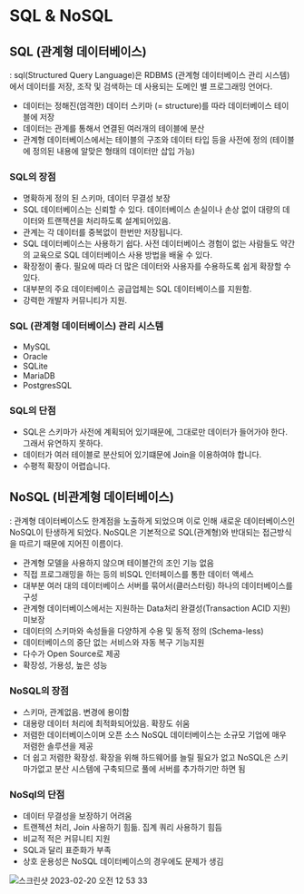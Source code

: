 # SQL & NoSQL

## SQL (관계형 데이터베이스)

: sql(Structured Query Language)은 RDBMS (관계형 데이터베이스 관리 시스템)에서 데이터를 저장, 조작 및 검색하는 데 사용되는 도메인 별 프로그래밍 언어다.

- 데이터는 정해진(엄격한) 데이터 스키마 (= structure)를 따라 데이터베이스 테이블에 저장
- 데이터는 관계를 통해서 연결된 여러개의 테이블에 분산
- 관계형 데이터베이스에서는 테이블의 구조와 데이터 타입 등을 사전에 정의 (테이블에 정의된 내용에 알맞은 형태의 데이터만 삽입 가능)

### SQL의 장점

- 명확하게 정의 된 스키마, 데이터 무결성 보장
- SQL 데이터베이스는 신뢰할 수 있다. 데이터베이스 손실이나 손상 없이 대량의 데이터와 트랜잭션을 처리하도록 설계되어있음.
- 관계는 각 데이터를 중복없이 한번만 저장됩니다.
- SQL 데이터베이스는 사용하기 쉽다. 사전 데이터베이스 경험이 없는 사람들도 약간의 교육으로 SQL 데이터베이스 사용 방법을 배울 수 있다.
- 확장정이 좋다. 필요에 따라 더 많은 데이터와 사용자를 수용하도록 쉽게 확장할 수 있다.
- 대부분의 주요 데이터베이스 공급업체는 SQL 데이터베이스를 지원함.
- 강력한 개발자 커뮤니티가 지원.

### SQL (관계형 데이터베이스) 관리 시스템

- MySQL
- Oracle
- SQLite
- MariaDB
- PostgresSQL

### SQL의 단점

- SQL은 스키마가 사전에 계획되어 있기때문에, 그대로만 데이터가 들어가야 한다. 그래서 유연하지 못하다.
- 데이터가 여러 테이블로 분산되어 있기떄문에 Join을 이용하여야 합니다.
- 수평적 확장이 어렵습니다.

## NoSQL (비관계형 데이터베이스)

: 관계형 데이터베이스도 한계점을 노출하게 되었으며 이로 인해 새로운 데이터베이스인 NoSQL이 탄생하게 되었다. NoSQL은 기본적으로 SQL(관계형)와 반대되는 접근방식을 따르기 때문에 지어진 이름이다.

- 관계형 모델을 사용하지 않으며 테이블간의 조인 기능 없음
- 직접 프로그래밍을 하는 등의 비SQL 인터페이스를 통한 데이터 액세스
- 대부분 여러 대의 데이터베이스 서버를 묶어서(클러스터링) 하나의 데이터베이스를 구성
- 관계형 데이터베이스에서는 지원하는 Data처리 완결성(Transaction ACID 지원) 미보장
- 데이터의 스키마와 속성들을 다양하게 수용 및 동적 정의 (Schema-less)
- 데이터베이스의 중단 없는 서비스와 자동 복구 기능지원
- 다수가 Open Source로 제공
- 확장성, 가용성, 높은 성능

### NoSQL의 장점

- 스키마, 관계없음. 변경에 용이함
- 대용량 데이터 처리에 최적화되어있음. 확장도 쉬움
- 저렴한 데이터베이스이며 오픈 소스 NoSQL 데이터베이스는 소규모 기업에 매우 저렴한 솔루션을 제공
- 더 쉽고 저렴한 확장성. 확장을 위해 하드웨어를 늘릴 필요가 없고 NoSQL은 스키마가없고 분산 시스템에 구축되므로 풀에 서버를 추가하기만 하면 됨

### NoSql의 단점

- 데이터 무결성을 보장하기 어려움
- 트랜젝션 처리, Join 사용하기 힘듦. 집계 쿼리 사용하기 힘듬
- 비교적 적은 커뮤니티 지원
- SQL과 달리 표준화가 부족
- 상호 운용성은 NoSQL 데이터베이스의 경우에도 문제가 생김

![스크린샷 2023-02-20 오전 12 53 33](https://user-images.githubusercontent.com/21211957/219961395-573468f1-4b7e-451e-b0a6-f4307862fe58.png)
